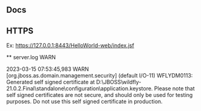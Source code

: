 
## Docs



## HTTPS
Ex:  https://127.0.0.1:8443/HelloWorld-web/index.jsf

** server.log  WARN

2023-03-15 07:53:45,983 WARN  [org.jboss.as.domain.management.security] (default I/O-11) WFLYDM0113: Generated self signed certificate at D:\JBOSS\wildfly-21.0.2.Final\standalone\configuration\application.keystore. Please note that self signed certificates are not secure, and should only be used for testing purposes. Do not use this self signed certificate in production.
